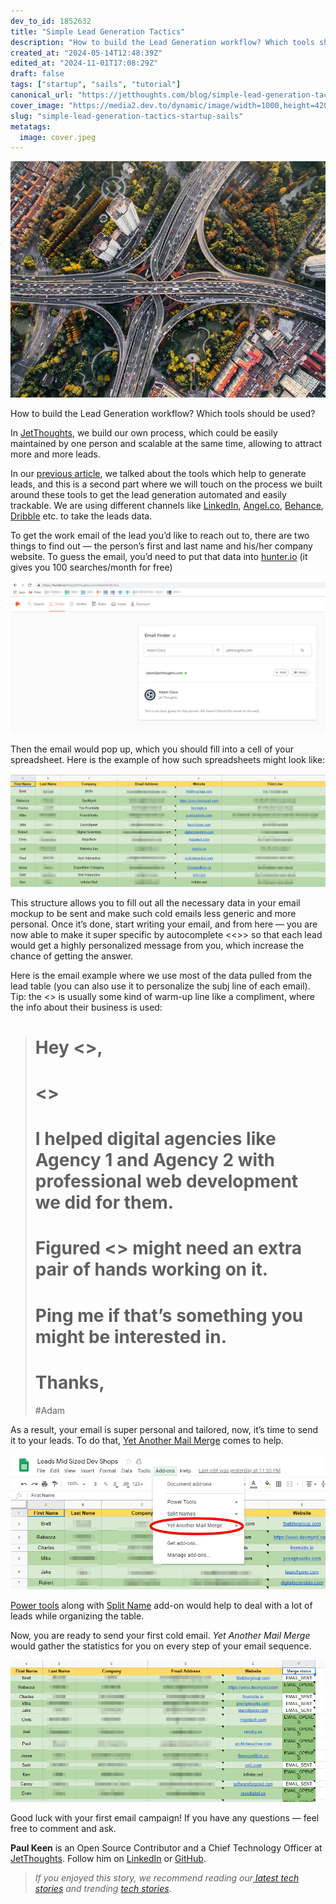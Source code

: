 ```yaml
---
dev_to_id: 1852632
title: "Simple Lead Generation Tactics"
description: "How to build the Lead Generation workflow? Which tools should be used?  In JetThoughts, we build..."
created_at: "2024-05-14T12:48:39Z"
edited_at: "2024-11-01T17:08:29Z"
draft: false
tags: ["startup", "sails", "tutorial"]
canonical_url: "https://jetthoughts.com/blog/simple-lead-generation-tactics-startup-sails/"
cover_image: "https://media2.dev.to/dynamic/image/width=1000,height=420,fit=cover,gravity=auto,format=auto/https%3A%2F%2Fraw.githubusercontent.com%2Fjetthoughts%2Fjetthoughts.github.io%2Fmaster%2Fstatic%2Fassets%2Fimg%2Fblog%2Fsimple-lead-generation-tactics-startup-sails%2Ffile_0.jpeg"
slug: "simple-lead-generation-tactics-startup-sails"
metatags:
  image: cover.jpeg
---
```

![Photo by [Denys Nevozhai](https://unsplash.com/photos/7nrsVjvALnA?utm_source=unsplash&utm_medium=referral&utm_content=creditCopyText) on [Unsplash](https://unsplash.com/search/photos/roads?utm_source=unsplash&utm_medium=referral&utm_content=creditCopyText)](file_0.jpeg)

How to build the Lead Generation workflow? Which tools should be used?

In [JetThoughts](https://www.jetthoughts.com), we build our own process, which could be easily maintained by one person and scalable at the same time, allowing to attract more and more leads.

In our [previous article](https://jtway.co/5-free-tools-to-make-the-sales-process-easier-9e1368d41bf0), we talked about the tools which help to generate leads, and this is a second part where we will touch on the process we built around these tools to get the lead generation automated and easily trackable. We are using different channels like [LinkedIn](https://www.linkedin.com/), [Angel.co](http://angel.co/), [Behance](https://www.behance.net/), [Dribble](https://dribbble.com/) etc. to take the leads data.

To get the work email of the lead you’d like to reach out to, there are two things to find out — the person’s first and last name and his/her company website. To guess the email, you’d need to put that data into [hunter.io](https://hunter.io/) (it gives you 100 searches/month for free)

![](file_1.jpeg)

Then the email would pop up, which you should fill into a cell of your spreadsheet. Here is the example of how such spreadsheets might look like:

![](file_2.jpeg)

This structure allows you to fill out all the necessary data in your email mockup to be sent and make such cold emails less generic and more personal. Once it’s done, start writing your email, and from here — you are now able to make it super specific by autocomplete <<>> so that each lead would get a highly personalized message from you, which increase the chance of getting the answer.

Here is the email example where we use most of the data pulled from the lead table (you can also use it to personalize the subj line of each email). Tip: the <<First Line>> is usually some kind of warm-up line like a compliment, where the info about their business is used:
> # Hey <<First name>>,
> # <<First Line>>
> # I helped digital agencies like Agency 1 and Agency 2 with professional web development we did for them.
> # Figured <<Company Name>> might need an extra pair of hands working on it.
> # Ping me if that’s something you might be interested in.
> # Thanks,
> #Adam

As a result, your email is super personal and tailored, now, it’s time to send it to your leads. To do that, [Yet Another Mail Merge](https://yet-another-mail-merge.com/) comes to help.

![](file_3.jpeg)

[Power tools](https://chrome.google.com/webstore/detail/power-tools/dofhceeoedodcaheeoacmadcpegkjobi?hl=en) along with [Split Name](https://chrome.google.com/webstore/detail/split-names/omjobieogknhhlogiaeofbdpipihaanb?hl=en) add-on would help to deal with a lot of leads while organizing the table.

Now, you are ready to send your first cold email. *Yet Another Mail Merge* would gather the statistics for you on every step of your email sequence.

![](file_4.jpeg)

Good luck with your first email campaign! If you have any questions — feel free to comment and ask.

**Paul Keen** is an Open Source Contributor and a Chief Technology Officer at [JetThoughts](https://www.jetthoughts.com). Follow him on [LinkedIn](https://www.linkedin.com/in/paul-keen/) or [GitHub](https://github.com/pftg).
>  *If you enjoyed this story, we recommend reading our[ latest tech stories](https://jtway.co/latest) and trending [tech stories](https://jtway.co/trending).*

